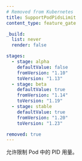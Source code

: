 ```yaml
---
# Removed from Kubernetes
title: SupportPodPidsLimit
content_type: feature_gate

_build:
  list: never
  render: false

stages:
  - stage: alpha 
    defaultValue: false
    fromVersion: "1.10"
    toVersion: "1.13"
  - stage: beta 
    defaultValue: true
    fromVersion: "1.14"
    toVersion: "1.19"    
  - stage: stable
    defaultValue: true
    fromVersion: "1.20"
    toVersion: "1.23"    

removed: true
---
```


<!--
Enable the support to limiting PIDs in Pods.
-->
允许限制 Pod 中的 PID 用量。
